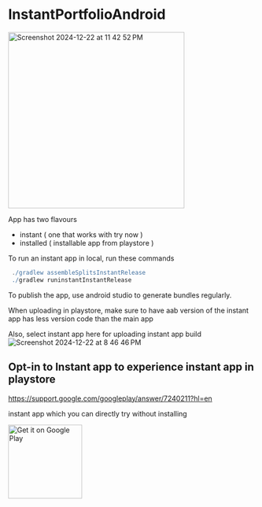 # InstantPortfolioAndroid


<img width="358" alt="Screenshot 2024-12-22 at 11 42 52 PM" src="https://github.com/user-attachments/assets/2e97f12d-483a-4d1f-9af9-5a377f6dfc25" />


App has two flavours 

- instant ( one that works with try now )
- installed ( installable app from playstore )


To run an instant app in local, run these commands

```groovy
 ./gradlew assembleSplitsInstantRelease
 ./gradlew runinstantInstantRelease
```

To publish the app, use android studio to generate bundles regularly. 

When uploading in playstore, make sure to have aab version of the instant app has less version code than the main app 


Also, select instant app here for uploading instant app build
![Screenshot 2024-12-22 at 8 46 46 PM](https://github.com/user-attachments/assets/ded71000-f7e3-46f5-8c53-2ac837b9b372)




## Opt-in to Instant app to experience instant app in playstore
https://support.google.com/googleplay/answer/7240211?hl=en

instant app which you can directly try without installing

<a href='https://play.google.com/store/apps/details?id=com.prudhvir3ddy.portfolio'><img alt='Get it on Google Play' src='https://play.google.com/intl/en_us/badges/images/generic/en_badge_web_generic.png' width = "150px"/></a>

